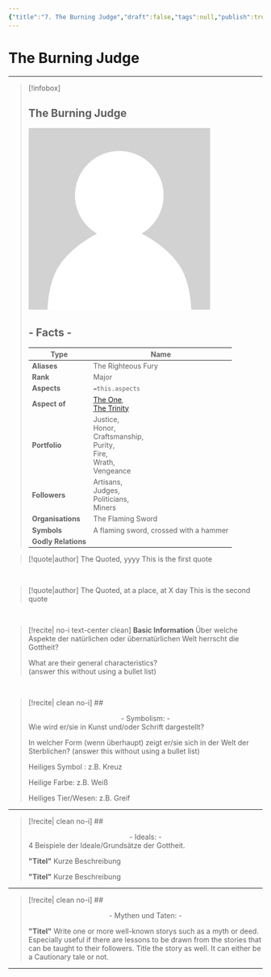 ```yaml
---
{"title":"7. The Burning Judge","draft":false,"tags":null,"publish":true,"name":"The Burning Judge","aliases":"The Righteous Fury","organisations":"The Flaming Sword","rank":"Major","symbol":"A flaming sword, crossed with a hammer","portfolio":"Justice, <br>Honor, <br>Craftsmanship, <br>Purity, <br>Fire, <br>Wrath, <br>Vengeance","followers":"Artisans, <br>Judges, <br>Politicians, <br>Miners","relations":"","path":"3. Gods & Religion/4. The Nine/7. The Burning Judge.md","permalink":"/3-gods-and-religion/4-the-nine/7-the-burning-judge/","PassFrontmatter":true}
---
```


# The Burning Judge

---
> [!infobox]
> 
> 
> ## **The Burning Judge**
> 
> ![../../../NPC_Placeholder.jpg](../../NPC_Placeholder.jpg)
> 
> ## - Facts -
> | Type | Name |
> | ---- | ---- |
> | **Aliases** | The Righteous Fury |
> | **Rank** | Major |
> | **Aspects** | `=this.aspects` |
> | **Aspect of** | [The One](../2.%20Ekh'neth%20-%20The%20One%20True%20God/1.%20The%20One.md), <br>[The Trinity](../3.%20The%20Trinity/1.%20Treysh'neth'ar%20-%20The%20Trinity.md) |
> | **Portfolio** | Justice, <br>Honor, <br>Craftsmanship, <br>Purity, <br>Fire, <br>Wrath, <br>Vengeance |
> | **Followers** | Artisans, <br>Judges, <br>Politicians, <br>Miners |
> | **Organisations** | The Flaming Sword |
> | **Symbols** | A flaming sword, crossed with a hammer |
> | **Godly Relations** |  |

> [!quote|author] The Quoted, yyyy
> This is the first quote

<br>

> [!quote|author] The Quoted, at a place, at X day
> This is the second quote

<br>

> [!recite| no-i text-center clean] **Basic Information**
> Über welche Aspekte der natürlichen oder übernatürlichen Welt herrscht die Gottheit?
>
> What are their general characteristics?  
> (answer this without using a bullet list)

<br>

> [!recite| clean no-i] ## <center>  - Symbolism: - </center>
> Wie wird er/sie in Kunst und/oder Schrift dargestellt?
> 
> In welcher Form (wenn überhaupt) zeigt er/sie sich in der Welt der Sterblichen?
> (answer this without using a bullet list)
> 
> Heiliges Symbol : z.B. Kreuz
> 
> Heilige Farbe: z.B. Weiß
> 
> Heiliges Tier/Wesen: z.B. Greif

---

> [!recite| clean no-i] ## <center>  - Ideals: - </center>
> 4 Beispiele der Ideale/Grundsätze der Gottheit.
>
> **"Titel"**
> Kurze Beschreibung
>
> **"Titel"**
> Kurze Beschreibung

---

> [!recite| clean no-i] ## <center>  - Mythen und Taten: - </center>
> 
> **"Titel"**
> Write one or more well-known storys such as a myth or deed. Especially useful if there are lessons to be drawn from the stories that can be taught to their followers. Title the story as well. It can either be a Cautionary tale or not.


---